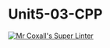 # Unit5-03-CPP
[![Mr Coxall's Super Linter](https://github.com/ICS3U-Programming-CarolynWP/Unit5-03-CPP/workflows/Mr%20Coxall's%20Super%20Linter/badge.svg)](https://github.com/ICS3U-Programming-CarolynWP/Unit5-03-CPP/actions/)
